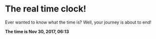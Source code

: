 # The real time clock!

Ever wanted to know what the time is? Well, your journey is about to end!

**The time is Nov 30, 2017, 06:13**